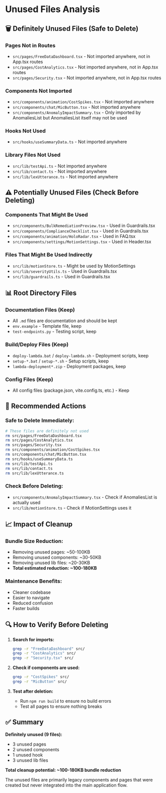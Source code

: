 # Unused Files Analysis

## 🗑️ **Definitely Unused Files (Safe to Delete)**

### **Pages Not in Routes**
- `src/pages/FreeDataDashboard.tsx` - Not imported anywhere, not in App.tsx routes
- `src/pages/CostAnalytics.tsx` - Not imported anywhere, not in App.tsx routes  
- `src/pages/Security.tsx` - Not imported anywhere, not in App.tsx routes

### **Components Not Imported**
- `src/components/animation/CostSpikes.tsx` - Not imported anywhere
- `src/components/chat/MicButton.tsx` - Not imported anywhere
- `src/components/AnomalyImpactSummary.tsx` - Only imported by AnomaliesList but AnomaliesList itself may not be used

### **Hooks Not Used**
- `src/hooks/useSummaryData.ts` - Not imported anywhere

### **Library Files Not Used**
- `src/lib/testApi.ts` - Not imported anywhere
- `src/lib/contact.ts` - Not imported anywhere
- `src/lib/lexUtterance.ts` - Not imported anywhere

## ⚠️ **Potentially Unused Files (Check Before Deleting)**

### **Components That Might Be Used**
- `src/components/BulkRemediationPreview.tsx` - Used in Guardrails.tsx
- `src/components/ComplianceChecklist.tsx` - Used in Guardrails.tsx
- `src/components/animation/HoloRadar.tsx` - Used in FAQ.tsx
- `src/components/settings/MotionSettings.tsx` - Used in Header.tsx

### **Files That Might Be Used Indirectly**
- `src/lib/motionStore.ts` - Might be used by MotionSettings
- `src/lib/severityUtils.ts` - Used in Guardrails.tsx
- `src/lib/guardrails.ts` - Used in Guardrails.tsx

## 📊 **Root Directory Files**

### **Documentation Files (Keep)**
- All `.md` files are documentation and should be kept
- `env.example` - Template file, keep
- `test-endpoints.py` - Testing script, keep

### **Build/Deploy Files (Keep)**
- `deploy-lambda.bat` / `deploy-lambda.sh` - Deployment scripts, keep
- `setup-*.bat` / `setup-*.sh` - Setup scripts, keep
- `lambda-deployment*.zip` - Deployment packages, keep

### **Config Files (Keep)**
- All config files (package.json, vite.config.ts, etc.) - Keep

## 🎯 **Recommended Actions**

### **Safe to Delete Immediately:**
```bash
# These files are definitely not used
rm src/pages/FreeDataDashboard.tsx
rm src/pages/CostAnalytics.tsx  
rm src/pages/Security.tsx
rm src/components/animation/CostSpikes.tsx
rm src/components/chat/MicButton.tsx
rm src/hooks/useSummaryData.ts
rm src/lib/testApi.ts
rm src/lib/contact.ts
rm src/lib/lexUtterance.ts
```

### **Check Before Deleting:**
- `src/components/AnomalyImpactSummary.tsx` - Check if AnomaliesList is actually used
- `src/lib/motionStore.ts` - Check if MotionSettings uses it

## 📈 **Impact of Cleanup**

### **Bundle Size Reduction:**
- Removing unused pages: ~50-100KB
- Removing unused components: ~30-50KB  
- Removing unused lib files: ~20-30KB
- **Total estimated reduction: ~100-180KB**

### **Maintenance Benefits:**
- Cleaner codebase
- Easier to navigate
- Reduced confusion
- Faster builds

## 🔍 **How to Verify Before Deleting**

1. **Search for imports:**
   ```bash
   grep -r "FreeDataDashboard" src/
   grep -r "CostAnalytics" src/
   grep -r "Security.tsx" src/
   ```

2. **Check if components are used:**
   ```bash
   grep -r "CostSpikes" src/
   grep -r "MicButton" src/
   ```

3. **Test after deletion:**
   - Run `npm run build` to ensure no build errors
   - Test all pages to ensure nothing breaks

## ✅ **Summary**

**Definitely unused (9 files):**
- 3 unused pages
- 2 unused components  
- 1 unused hook
- 3 unused lib files

**Total cleanup potential: ~100-180KB bundle reduction**

The unused files are primarily legacy components and pages that were created but never integrated into the main application flow.

